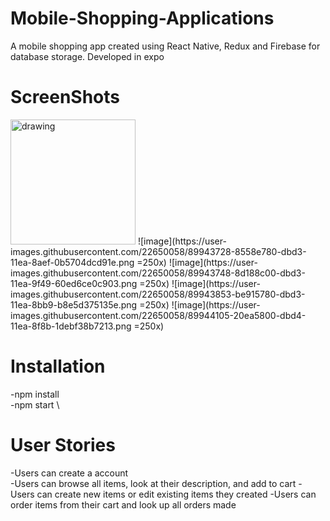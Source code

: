 # Mobile-Shopping-Applications
A mobile shopping app created using React Native, Redux and Firebase for database storage. Developed in expo

# ScreenShots
<img src="https://user-images.githubusercontent.com/22650058/89943837-b46f5900-dbd3-11ea-95cb-73b1bcbd4bf7.png" alt="drawing" width="200"/>
![image](https://user-images.githubusercontent.com/22650058/89943728-8558e780-dbd3-11ea-8aef-0b5704dcd91e.png =250x)
![image](https://user-images.githubusercontent.com/22650058/89943748-8d188c00-dbd3-11ea-9f49-60ed6ce0c903.png =250x)
![image](https://user-images.githubusercontent.com/22650058/89943853-be915780-dbd3-11ea-8bb9-b8e5d375135e.png =250x)
![image](https://user-images.githubusercontent.com/22650058/89944105-20ea5800-dbd4-11ea-8f8b-1debf38b7213.png =250x)


# Installation
-npm install \
-npm start \

# User Stories
-Users can create a account \
-Users can browse all items, look at their description, and add to cart
-Users can create new items or edit existing items they created
-Users can order items from their cart and look up all orders made
